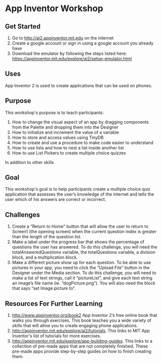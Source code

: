 # App Inventor Workshop 

## Get Started
1. Go to http://ai2.appinventor.mit.edu on the internet
2. Create a google account or sign in using a google account you already have
3. Download the emulator by following the steps listed here: https://appinventor.mit.edu/explore/ai2/setup-emulator.html

## Uses
App Inventor 2 is used to create applications that can be used on phones.

## Purpose
This workshop's purpose is to teach participants:

1. How to change the visual aspect of an app by dragging components from the Palette and dropping them into the Designer
2. How to initialize and increment the value of a variable
3. How to store and access values using TinyDB
4. How to create and use a procedure to make code easier to understand
5. How to use lists and how to nest a list inside another list
6. How to use List Pickers to create multiple choice quizzes

In addition to other skills

## Goal
This workshop's goal is to help participants create a multiple choice quiz application that assesses the user’s knowledge of the internet and tells the user which of his answers are correct or incorrect. 

## Challenges
1. Create a “Return to Home” button that will allow the user to return to Screen1 (the opening screen) when the current question index is greater than the length of the question list.
2. Make a label under the progress bar that shows the percentage of questions the user has answered. To do this challenge, you will need the totalAnsweredQuestions variable, the totalQuestions variable, a division block, and a multiplication block. 
3. Make a different picture show up for each question. To be able to use pictures in your app, you need to click the “Upload File” button in the Designer under the Media section. To do this challenge, you will need to make a list of text strings, call it “pictureList”, and give each text string an image’s file name (ie. “dogPicture.png”). You will also need the block that says “set Image.picture to”.

## Resources For Further Learning

1. http://www.appinventor.org/book2	App Inventor 2’s free online book that walks you through exercises. This book teaches you a wide variety of skills that will allow you to create engaging phone applications.
2. http://appinventor.mit.edu/explore/ai2/tutorials. This links to MIT App Inventor's list of tutorials for more exercises. 
3. http://appinventor.mit.edu/explore/app-building-guides. This links to a collection of pre-made apps that are not completely finished. These pre-made apps provide step-by-step guides on how to finish creating them. 

